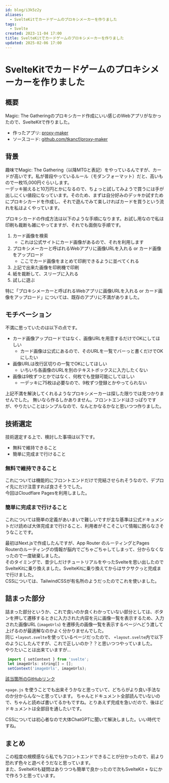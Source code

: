 ```yaml
---
id: blog/i3k5z2y
aliases:
  - SvelteKitでカードゲームのプロキシメーカーを作りました
tags:
  - Svelte
created: 2023-11-04 17:00
title: SvelteKitでカードゲームのプロキシメーカーを作りました
updated: 2025-02-06 17:00
---
```


# SvelteKitでカードゲームのプロキシメーカーを作りました

## 概要

Magic: The Gatheringのプロキシカード作成にいい感じのWebアプリがなかったので、SvelteKitで作りました。

- 作ったアプリ: [proxy-maker](https://proxy-maker.tkancf.com/)
- ソースコード: [github.com/tkancf/proxy-maker](https://github.com/tkancf/proxy-maker)

## 背景

趣味でMagic: The Gathering（以降MTGと表記）をやっているんですが、カードが高いです。私が普段やっているルール（モダンフォーマット）だと、高いもので一枚15,000円ぐらいします。  
一デッキ揃えると10万円とかになるので、ちょっと試してみようで買うには手が出しにくい値段になっています。そのため、まずは自分好みのデッキか試すためにプロキシカードを作成し、それで遊んでみて楽しければカードを買うという流れを私はよくやっています。

プロキシカードの作成方法は以下のような手順になります。お試し用なので私は印刷も裁断も雑にやってますが、それでも面倒な手順です。

1. カード画像を検索
    - これは公式サイトにカード画像があるので、それを利用します
2. プロキシメーカーと呼ばれるWebアプリに画像URLを入れる or カード画像をアップロード
    - ここでカード画像をまとめて印刷できるように並べてくれる
3. 上記で出来た画像を印刷機で印刷
4. 紙を裁断して、スリーブに入れる
5. 試しに遊ぶ

特に「プロキシメーカーと呼ばれるWebアプリに画像URLを入れる or カード画像をアップロード」については、既存のアプリに不満がありました。

## モチベーション

不満に思っていたのは以下の点です。

- カード画像アップロードではなく、画像URLを用意するだけでOKにしてほしい
  - カード画像は公式にあるので、そのURLを一覧でバーっと書くだけでOKにしたい
- 画像URLは改行区切りの一覧でOKにしてほしい
  - いちいち各画像のURLを別のテキストボックスに入力したくない
- 画像は9枚ずつとかではなく、何枚でも登録可能にしてほしい
  - 一デッキに75枚は必要なので、9枚ずつ登録とかやってられない

上記不満を解決してくれるようなプロキシメーカーは探した限りでは見つかりませんでした。
無いなら作るしかありません。フロントエンドはさっぱりですが、やりたいことはシンプルなので、なんとかなるかなと思いつつ作りました。

## 技術選定

技術選定する上で、検討した事項は以下です。

- 無料で維持できること
- 簡単に完成まで行けること

### 無料で維持できること

これについては機能的にフロントエンドだけで完結させられそうなので、デプロイ先にだけ注意すれば良さそうでした。  
今回はCloudflare Pagesを利用しました。

### 簡単に完成まで行けること

これについては簡単の定義があいまいで難しいですが主な基準は公式ドキュメントだけ読めば大体完成まで行けること、利用者がそこそこいて情報に困らなさそうなことです。

最初はNext.jsで作成したんですが、App Router のルーティングとPages Routerのルーティングの情報が脳内でごちゃごちゃしてしまって、分からなくなったので一度破棄しました。  
そのタイミングで、昔少しだけチュートリアルをやったSvelteを思い出したのでSvelteKitに乗り換えました。SvelteKitに乗り換えてからはサクサクっと完成まで行けました。  
CSSについては、TailwindCSSが有名所のようだったのでこれを使いました。

## 詰まった部分

詰まった部分というか、これで良いのか良くわかっていない部分としては、ボタンを押して遷移するときに入力された内容を元に画像一覧を表示するため、入力された画像URL (`imageUrls`) を遷移先の画像一覧を表示するページへどう渡して上げるのが最適解なのかよく分かりませんでした。  
同じ `+layout.svelte`を使っているページだったので、 `+layout.svelte`内で以下のようにしたんですが、これで正しいのか？？と思いつつやっていました。  
やりたいことは出来ていますが...

```js
 import { setContext } from 'svelte';
 let imageUrls: string[] = [];
 setContext('imageUrls', imageUrls);
```

[該当箇所のGitHubリンク](https://github.com/tkancf/proxy-maker/blob/aec65a651e1db3a7087d47d9226be0ea132b3672/src/routes/%2Blayout.svelte#L4)

`+page.js` を使うことでも出来そうかなと思っていて、どちらがより良い手法なのか分からんな〜と思っています。
ちゃんとドキュメント全部読んでいないので、ちゃんと読めば書いてるかもですね。とりあえず完成を急いだので、後ほどドキュメントは全部目を通したいです。

CSSについては初心者なので大体ChatGPTに聞いて解決しました。いい時代ですね。

## まとめ

この程度の規模感なら私でもフロントエンドできることが分かったので、前より恐れず色々と遊べそうだなと思っています。  
また、SvelteKitも疑問はありつつも簡単で良かったので次もSvelteKit + なにかで作ろうと思っています。
